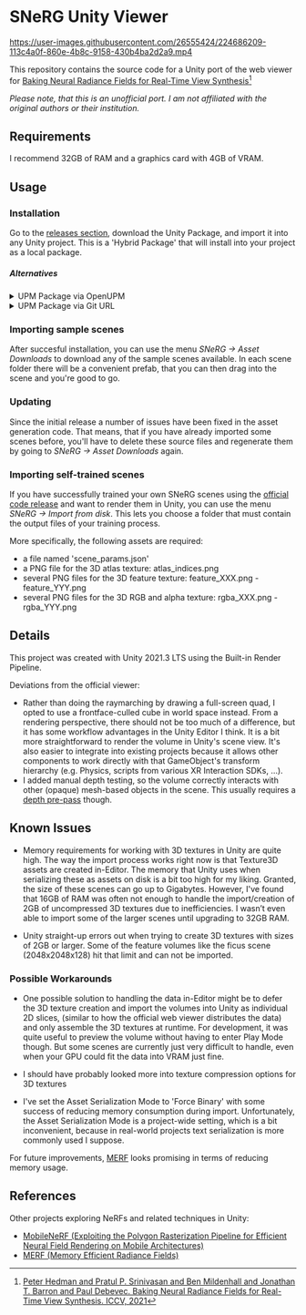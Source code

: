 # SNeRG Unity Viewer

https://user-images.githubusercontent.com/26555424/224686209-113c4a0f-860e-4b8c-9158-430b4ba2d2a9.mp4

This repository contains the source code for a Unity port of the web viewer for [Baking Neural Radiance Fields for Real-Time View Synthesis](https://phog.github.io/snerg/)[^1]

*Please note, that this is an unofficial port. I am not affiliated with the original authors or their institution.*

## Requirements

I recommend 32GB of RAM and a graphics card with 4GB of VRAM.

## Usage

### Installation

Go to the [releases section](https://github.com/julienkay/SNeRG-Unity-Viewer/releases/latest), download the Unity Package, and import it into any Unity project. This is a 'Hybrid Package' that will install into your project as a local package.

##### Alternatives

<details>
  <summary> UPM Package via OpenUPM </summary>
  
  In `Edit -> Project Settings -> Package Manager`, add a new scoped registry:

    Name: Doji
    URL: https://package.openupm.com
    Scope(s): com.doji
 
  In the Package Manager install 'com.doji.snerg' either by name or via `Package Manager -> My Registries`
</details>

<details>
  <summary> UPM Package via Git URL </summary>
  
  In `Package Manager -> Add package from git URL...` paste `https://github.com/julienkay/SNeRG-Unity-Viewer.git` [as described here](https://docs.unity3d.com/Manual/upm-ui-giturl)
</details>

### Importing sample scenes

After succesful installation, you can use the menu *SNeRG -> Asset Downloads* to download any of the sample scenes available.
In each scene folder there will be a convenient prefab, that you can then drag into the scene and you're good to go.

### Updating

Since the initial release a number of issues have been fixed in the asset generation code.
That means, that if you have already imported some scenes before, you'll have to delete these source files and regenerate them by going to *SNeRG -> Asset Downloads* again.

### Importing self-trained scenes

If you have successfully trained your own SNeRG scenes using the [official code release](https://github.com/google-research/google-research/tree/master/snerg) and want to render them in Unity, you can use the menu *SNeRG -> Import from disk*.
This lets you choose a folder that must contain the output files of your training process.

More specifically, the following assets are required:
- a file named 'scene_params.json'
- a PNG file for the 3D atlas texture: atlas_indices.png
- several PNG files for the 3D feature texture: feature_XXX.png - feature_YYY.png
- several PNG files for the 3D RGB and alpha texture: rgba_XXX.png - rgba_YYY.png

## Details

This project was created with Unity 2021.3 LTS using the Built-in Render Pipeline.

Deviations from the official viewer:
- Rather than doing the raymarching by drawing a full-screen quad, I opted to use a frontface-culled cube in world space instead. From a rendering perspective, there should not be too much of a difference, but it has some workflow advantages in the Unity Editor I think. It is a bit more straightforward to render the volume in Unity's scene view. It's also easier to integrate into existing projects because it allows other components to work directly with that GameObject's transform hierarchy (e.g. Physics, scripts from various XR Interaction SDKs, ...). 
- I added manual depth testing, so the volume correctly interacts with other (opaque) mesh-based objects in the scene. This usually requires a [depth pre-pass](https://docs.unity3d.com/Manual/SL-CameraDepthTexture.html) though.

## Known Issues

- Memory requirements for working with 3D textures in Unity are quite high. The way the import process works right now is that Texture3D assets are created in-Editor. The memory that Unity uses when serializing these as assets on disk is a bit too high for my liking. Granted, the size of these scenes can go up to Gigabytes. However, I've found that 16GB of RAM was often not enough to handle the import/creation of 2GB of uncompressed 3D textures due to inefficiencies. I wasn’t even able to import some of the larger scenes until upgrading to 32GB RAM.

- Unity straight-up errors out when trying to create 3D textures with sizes of 2GB or larger. Some of the feature volumes like the ficus scene (2048x2048x128) hit that limit and can not be imported.

### Possible Workarounds

- One possible solution to handling the data in-Editor might be to defer the 3D texture creation and import the volumes into Unity as individual 2D slices, (similar to how the official web viewer distributes the data) and only assemble the 3D textures at runtime. For development, it was quite useful to preview the volume without having to enter Play Mode though. But some scenes are currently just very difficult to handle, even when your GPU could fit the data into VRAM just fine.

- I should have probably looked more into texture compression options for 3D textures 

- I've set the Asset Serialization Mode to 'Force Binary' with some success of reducing memory consumption during import. Unfortunately, the Asset Serialization Mode is a project-wide setting, which is a bit inconvenient, because in real-world projects text serialization is more commonly used I suppose.

For future improvements, [MERF](https://merf42.github.io/) looks promising in terms of reducing memory usage.

## References

Other projects exploring NeRFs and related techniques in Unity:
- [MobileNeRF (Exploiting the Polygon Rasterization Pipeline for Efficient Neural Field Rendering on Mobile Architectures)](https://github.com/julienkay/MobileNeRF-Unity-Viewer)
- [MERF (Memory Efficient Radiance Fields)](https://github.com/julienkay/MERF-Unity-Viewer)

[^1]: [Peter Hedman and Pratul P. Srinivasan and Ben Mildenhall and Jonathan T. Barron and Paul Debevec. Baking Neural Radiance Fields for Real-Time View Synthesis. ICCV, 2021](https://phog.github.io/snerg/)
